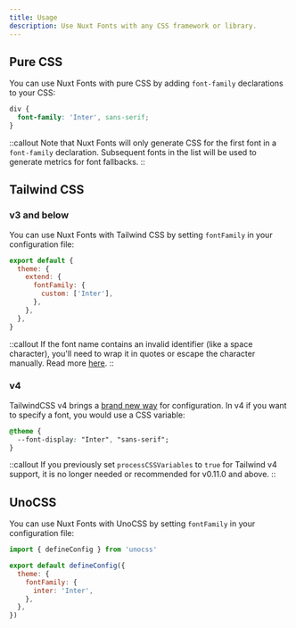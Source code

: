 ```yaml
---
title: Usage
description: Use Nuxt Fonts with any CSS framework or library.
---
```


## Pure CSS
You can use Nuxt Fonts with pure CSS by adding `font-family` declarations to your CSS:

```css [assets/css/fonts.css]
div {
  font-family: 'Inter', sans-serif;
}
```

::callout
Note that Nuxt Fonts will only generate CSS for the first font in a `font-family` declaration. Subsequent fonts in the list will be used to generate metrics for font fallbacks.
::

## Tailwind CSS

### v3 and below
You can use Nuxt Fonts with Tailwind CSS by setting `fontFamily` in your configuration file:

```js [tailwind.config.js]
export default {
  theme: {
    extend: {
      fontFamily: {
        custom: ['Inter'],
      },
    },
  },
}
```

::callout
If the font name contains an invalid identifier (like a space character), you'll need to wrap it in quotes or escape the character manually. Read more [here](https://tailwindcss.com/docs/font-family#customizing-your-theme).
::

### v4

TailwindCSS v4 brings a [brand new way](https://tailwindcss.com/blog/tailwindcss-v4-alpha) for configuration. In v4 if you want to specify a font, you would use a CSS variable:

```css [main.css]
@theme {
  --font-display: "Inter", "sans-serif";
}
```

::callout
If you previously set `processCSSVariables` to `true` for Tailwind v4 support, it is no longer needed or recommended for v0.11.0 and above.
::

## UnoCSS
You can use Nuxt Fonts with UnoCSS by setting `fontFamily` in your configuration file:

```js [uno.config.js]
import { defineConfig } from 'unocss'

export default defineConfig({
  theme: {
    fontFamily: {
      inter: 'Inter',
    },
  },
})
```
